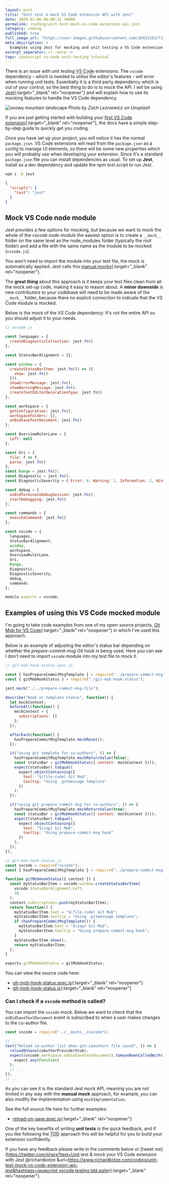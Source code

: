 ```yaml
---
layout: post
title: "Unit test & mock VS Code extension API with Jest"
date: 2020-01-06 06:00:12 +0000
permalink: /coding/unit-test-mock-vs-code-extension-api-jest
category: coding
published: true
full_image_url: "https://user-images.githubusercontent.com/10452163/71785934-7981c300-2ffd-11ea-8cfd-4fc2ae8c74a3.jpg"
meta_description: >
  Examples using Jest for mocking and unit testing a VS Code extension
excerpt_separator: <!--more-->
tags: javascript vs-code unit-testing tutorial
---
```


There is an issue with unit testing <abbr title="Visual Studio Code">VS Code</abbr> extensions. The `vscode` dependency - which is needed to utilise the editor's features - will error when running unit tests. Essentially it is a third party dependency which is out of your control, so the best thing to do is to mock the API. I will be using [Jest](https://jestjs.io/docs/en/mock-functions){:target="\_blank" rel="noopener"} and will explain how to use its mocking features to handle the VS Code dependency.

<!--more-->

![snowy mountain landscape](https://user-images.githubusercontent.com/10452163/71785934-7981c300-2ffd-11ea-8cfd-4fc2ae8c74a3.jpg)
_Photo by Zach Lezniewicz on Unsplash_

If you are just getting started with building your [first VS Code extension](https://code.visualstudio.com/api/get-started/your-first-extension){:target="\_blank" rel="noopener"}, the docs have a simple step-by-step guide to quickly get you coding.

Once you have set up your project, you will notice it has the normal `package.json`. VS Code extensions will read from the `package.json` as a config to manage UI elements, so there will be some new properties which you will probably use when developing your extension. Since it's a standard `package.json` file you can install dependencies as usual. To set up **Jest**, install as a dev dependency and update the npm _test script_ to run Jest.

```bash
npm i -D jest
```

```json
{
  "scripts": {
    "test": "jest"
  }
}
```

## Mock VS Code node module

Jest provides a few options for mocking, but because we want to mock the whole of the _vscode node module_ the easiest option is to create a `__mock__` folder on the same level as the node_modules folder (typically the root folder) and add a file with the same name as the module to be mocked (`vscode.js`).

You won't need to import the module into your test file, the mock is automatically applied. Jest calls this [manual mocks](https://jestjs.io/docs/en/manual-mocks){:target="\_blank" rel="noopener"}.

The **great thing** about this approach is it keeps your test files clean from all the mock set-up code, making it easy to reason about. A **minor downside** is new contributors to your codebase will need to be made aware of the `__mock__` folder, because there no explicit connection to indicate that the VS Code module is mocked.

Below is the _mock_ of the _VS Code_ dependency. It's not the entire API so you should adjust it to your needs.

```javascript
// vscode.js

const languages = {
  createDiagnosticCollection: jest.fn()
};

const StatusBarAlignment = {};

const window = {
  createStatusBarItem: jest.fn(() => ({
    show: jest.fn()
  })),
  showErrorMessage: jest.fn(),
  showWarningMessage: jest.fn(),
  createTextEditorDecorationType: jest.fn()
};

const workspace = {
  getConfiguration: jest.fn(),
  workspaceFolders: [],
  onDidSaveTextDocument: jest.fn()
};

const OverviewRulerLane = {
  Left: null
};

const Uri = {
  file: f => f,
  parse: jest.fn()
};
const Range = jest.fn();
const Diagnostic = jest.fn();
const DiagnosticSeverity = { Error: 0, Warning: 1, Information: 2, Hint: 3 };

const debug = {
  onDidTerminateDebugSession: jest.fn(),
  startDebugging: jest.fn()
};

const commands = {
  executeCommand: jest.fn()
};

const vscode = {
  languages,
  StatusBarAlignment,
  window,
  workspace,
  OverviewRulerLane,
  Uri,
  Range,
  Diagnostic,
  DiagnosticSeverity,
  debug,
  commands
};

module.exports = vscode;
```

## Examples of using this VS Code mocked module

I'm going to take code examples from one of my open-source projects, [Git Mob for VS Code](https://github.com/rkotze/git-mob-vs-code){:target="\_blank" rel="noopener"} in which I've used this approach.

Below is an example of adjusting the editor's status bar depending on whether the _prepare-commit-msg_ Git hook is being used. Here you can see I don't need to import `vscode` module into my test file to mock it.

```javascript
// git-mob-hook-status.spec.js

const { hasPrepareCommitMsgTemplate } = require("../prepare-commit-msg-file");
const { gitMobHookStatus } = require("./git-mob-hook-status");

jest.mock("./../prepare-commit-msg-file");

describe("Hook or template status", function() {
  let mockContext;
  beforeAll(function() {
    mockContext = {
      subscriptions: []
    };
  });

  afterEach(function() {
    hasPrepareCommitMsgTemplate.mockReset();
  });

  it("using git template for co-authors", () => {
    hasPrepareCommitMsgTemplate.mockReturnValue(false);
    const statusBar = gitMobHookStatus({ context: mockContext })();
    expect(statusBar).toEqual(
      expect.objectContaining({
        text: "$(file-code) Git Mob",
        tooltip: "Using .gitmessage template"
      })
    );
  });

  it("using git prepare commit msg for co-authors", () => {
    hasPrepareCommitMsgTemplate.mockReturnValue(true);
    const statusBar = gitMobHookStatus({ context: mockContext })();
    expect(statusBar).toEqual(
      expect.objectContaining({
        text: "$(zap) Git Mob",
        tooltip: "Using prepare-commit-msg hook"
      })
    );
  });
});
```

```javascript
// git-mob-hook-status.js
const vscode = require("vscode");
const { hasPrepareCommitMsgTemplate } = require("../prepare-commit-msg-file");

function gitMobHookStatus({ context }) {
  const myStatusBarItem = vscode.window.createStatusBarItem(
    vscode.StatusBarAlignment.Left,
    10
  );
  context.subscriptions.push(myStatusBarItem);
  return function() {
    myStatusBarItem.text = "$(file-code) Git Mob";
    myStatusBarItem.tooltip = "Using .gitmessage template";
    if (hasPrepareCommitMsgTemplate()) {
      myStatusBarItem.text = "$(zap) Git Mob";
      myStatusBarItem.tooltip = "Using prepare-commit-msg hook";
    }
    myStatusBarItem.show();
    return myStatusBarItem;
  };
}

exports.gitMobHookStatus = gitMobHookStatus;
```

You can view the source code here: 

- [git-mob-hook-status.spec.js](https://github.com/rkotze/git-mob-vs-code/blob/a440b57dc3f991105aba30b41e7d77af118de73a/src/status-bar/git-mob-hook-status.spec.js){:target="\_blank" rel="noopener"}
- [git-mob-hook-status.js](https://github.com/rkotze/git-mob-vs-code/blob/a440b57dc3f991105aba30b41e7d77af118de73a/src/status-bar/git-mob-hook-status.js){:target="\_blank" rel="noopener"}

### Can I check if a `vscode` method is called?

You can import the `vscode` mock. Below we want to check that the `onDidSaveTextDocument` event is subscribed to when a user makes changes to the co-author file.

```javascript
const vscode = require("../__mocks__/vscode");

// ...
test("Reload co-author list when git-coauthors file saved", () => {
  reloadOnSave(coAuthorProviderStub);
  expect(vscode.workspace.onDidSaveTextDocument).toHaveBeenCalledWith(
    expect.any(Function)
  );
  // ...
});
// ...
```

As you can see it is the standard Jest mock API, meaning you are not limited in any way with the **manual mock** approach, for example, you can also modify the implementation using `mockImplementation`.

See the full source file here for further examples:

- [reload-on-save.spec.js](https://github.com/rkotze/git-mob-vs-code/blob/baf86ae15bf359bf409a6a3bdc7ac74850640433/src/reload-on-save.spec.js){:target="\_blank" rel="noopener"}

One of the key benefits of writing **unit tests** is the quick feedback, and if you like following the <abbr title="Test-driven development">TDD</abbr> approach this will be helpful for you to build your extension confidently.

If you have any feedback please write in the comments below or [tweet me](https://twitter.com/share?text=Unit test & mock your VS Code extension with Jest @richardkotze &url=https://www.richardkotze.com/coding/unit-test-mock-vs-code-extension-api-jest&hashtags=javascript,vscode,testing,tdd,agile){:target="\_blank" rel="noopener"}.
